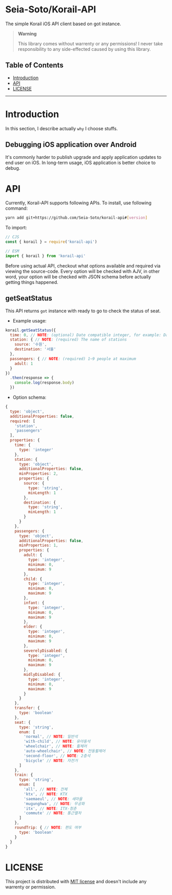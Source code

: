 # Seia-Soto/Korail-API

The simple Korail iOS API client based on got instance.

> **Warning**
>
> This library comes without warrenty or any permissions! I never take responsibility to any side-effected caused by using this library.

## Table of Contents

- [Introduction](#introduction)
- [API](#api)
- [LICENSE](#license)

----

# Introduction

In this section, I describe actually `why` I choose stuffs.

## Debugging iOS application over Android

It's commonly harder to publish upgrade and apply application updates to end user on iOS.
In long-term usage, iOS application is better choice to debug.

# API

Currently, Korail-API supports following APIs.
To install, use following command:

```sh
yarn add git+https://github.com/Seia-Soto/korail-api#[version]
```

To import:

```js
// CJS
const { korail } = require('korail-api')

// ESM
import { korail } from 'korail-api'
```

Before using actual API, checkout what options available and required via viewing the source-code.
Every option will be checked with AJV, in other word, your option will be checked with JSON schema before actually getting things happened.

## getSeatStatus

This API returns `got` instance with ready to go to check the status of seat.

- Example usage:

```js
korail.getSeatStatus({
  time: 0, // NOTE: (optional) Date compatible integer, for example: Date.now()
  station: { // NOTE: (required) The name of stations
    source: '수원',
    destination: '서울'
  },
  passengers: { // NOTE: (required) 1~9 people at maximum
    adult: 1
  }
})
  .then(response => {
    console.log(response.body)
  })
```

- Option schema:

```js
{
  type: 'object',
  additionalProperties: false,
  required: [
    'station',
    'passengers'
  ],
  properties: {
    time: {
      type: 'integer'
    },
    station: {
      type: 'object',
      additionalProperties: false,
      minProperties: 2,
      properties: {
        source: {
          type: 'string',
          minLength: 1
        },
        destination: {
          type: 'string',
          minLength: 1
        }
      }
    },
    passengers: {
      type: 'object',
      additionalProperties: false,
      minProperties: 1,
      properties: {
        adult: {
          type: 'integer',
          minimum: 0,
          maximum: 9
        },
        child: {
          type: 'integer',
          minimum: 0,
          maximum: 9
        },
        infant: {
          type: 'integer',
          minimum: 0,
          maximum: 9
        },
        elder: {
          type: 'integer',
          minimum: 0,
          maximum: 9
        },
        severelyDisabled: {
          type: 'integer',
          minimum: 0,
          maximum: 9
        },
        midlyDisabled: {
          type: 'integer',
          minimum: 0,
          maximum: 9
        }
      }
    },
    transfer: {
      type: 'boolean'
    },
    seat: {
      type: 'string',
      enum: [
        'normal', // NOTE: 일반석
        'with-child', // NOTE: 유아동석
        'wheelchair', // NOTE: 휠체어
        'auto-wheelchair', // NOTE: 전동휠체어
        'second-floor', // NOTE: 2층석
        'bicycle' // NOTE: 자전거
      ]
    },
    train: {
      type: 'string',
      enum: [
        'all', // NOTE: 전체
        'ktx', // NOTE: KTX
        'saemaeul', // NOTE: 새마을
        'mugunghwa', // NOTE: 무궁화
        'itx', // NOTE: ITX-청춘
        'commute' // NOTE: 통근열차
      ]
    },
    roundTrip: { // NOTE: 편도 여부
      type: 'boolean'
    }
  }
}
```

# LICENSE

This project is distributed with [MIT license](/LICENSE) and doesn't include any warrenty or permission.
